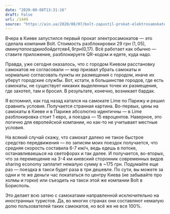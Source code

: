 ```yaml
---
date: "2020-08-08T13:31:16"
draft: False
url: /1449
source: "https://ain.ua/2020/08/07/bolt-zapustil-prokat-elektrosamokatov-v-kieve/"
---
```


Вчера в Киеве запустился первый прокат электросамокатов — это сделала компания Bolt. Стоимость разблокировки 29 грн ($1,05), а минута поездки обойдется в 4,9 грн ($0,17). Всё работает как обычно — ставите приложение, разблокируете QR-кодом и едете, куда надо.

Правда, уже сегодня оказалось, что с городом Киевом расстановку самокатов не согласовали — мэр призвал убрать самокаты и нормально согласовать пункты их размещения с городом, иначе их уберут городские службы. Вот, кстати, в большинстве городов, где есть самокаты, не существует никаких выделенных точек их размещения, где захотел, там и бросил. В результате, конечно, возникает бардак.

Я вспомнил, как год назад катался на самокате Lime по Парижу и решил сравнить условия. Получается странная картина. Во-первых, цены на самокаты в Киеве и в Париже абсолютно идентичны — в Lime разблокировка стоит 1 евро, а поездка — 15 евроцентов. Наверное, это логично для европейской компании, но как-то не учитывает местные условия. 

На всякий случай скажу, что самокат далеко не такое быстрое средство передвижения — по записям моих поездок получается, что средняя скорость составила 6-7 км/ч, ведь едешь в потоке, останавливаешься на светофорах и так далее. И получается, во-вторых, что за перемещение на 3-4 км киевский сторонник современных видов sharing economy заплатит немалую сумму в ~175 грн. Подумайте еще раз — поездка в такси будет раза в три дешевле. По сути, вы можете за одни и те же деньги час покататься по центру Киева (не забывайте про холмы и горки) или съездить на такси этой же компании Bolt в Борисполь.

Это делает всю затею с самокатами направленной исключительно на иностранных туристов. Да, во многих странах они составляют немалую долю пользователей таких самокатов, но всё же не все 100%.
